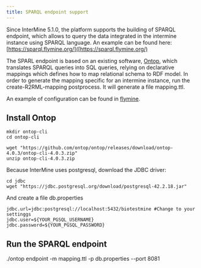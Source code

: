 ```yaml
---
title: SPARQL endpoint support
---
```


Since InterMine 5.1.0, the platform supports the building of SPARQL endpoint, which allows to query the data integrated in the intermine instance using SPARQL language.
An example can be found here: [https://sparql.flymine.org/]([https://sparql.flymine.org/)

The SPARL endpoint is based on an existing software, [Ontop](https://ontop-vkg.org/), which translates SPARQL queries into SQL queries, relying on declarative mappings which defines how to map relational schema to RDF model.
In order to generate the mapping specific for an intermine instance, run the create-R2RML-mapping postprocess. It will generate a file mapping.ttl.

An example of configuration can be found in [flymine](https://github.com/intermine/flymine/blob/master/project.xml#L437).
 
## Install Ontop

```markup
mkdir ontop-cli
cd ontop-cli

wget "https://github.com/ontop/ontop/releases/download/ontop-4.0.3/ontop-cli-4.0.3.zip"
unzip ontop-cli-4.0.3.zip
```

Because InterMine uses postgresql, download the JDBC driver:

```markup
cd jdbc
wget "https://jdbc.postgresql.org/download/postgresql-42.2.18.jar"
```

And create a file db.properties

```markup
jdbc.url=jdbc:postgresql://localhost:5432/biotestmine #Change to your settinggs
jdbc.user=${YOUR_PGSQL_USERNAME}
jdbc.password=${YOUR_PGSQL_PASSWORD}
```

##  Run the SPARQL endpoint
./ontop endpoint -m mapping.ttl -p db.properties --port 8081
